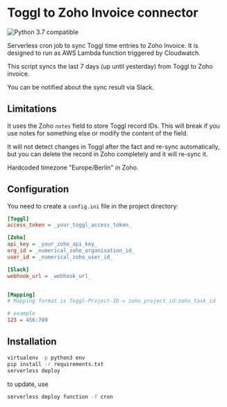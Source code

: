 # Toggl to Zoho Invoice connector

![Python 3.7 compatible](https://img.shields.io/badge/python-3.7-green.svg)

Serverless cron job to sync Toggl time entries to Zoho Invoice. It is designed to run as AWS Lambda function triggered by Cloudwatch.

This script syncs the last 7 days (up until yesterday) from Toggl to Zoho invoice.

You can be notified about the sync result via Slack.

## Limitations

It uses the Zoho `notes` field to store Toggl record IDs. This will break if you use notes for something else or modify the content of the field.

It will not detect changes in Toggl after the fact and re-sync automatically, but you can delete the record in Zoho completely and it will re-sync it.

Hardcoded timezone "Europe/Berlin" in Zoho.

## Configuration

You need to create a `config.ini` file in the project directory:

```ini
[Toggl]
access_token = _your_toggl_access_token_

[Zoho]
api_key = _your_zoho_api_key_
org_id = _numerical_zoho_organisation_id_
user_id = _numerical_zoho_user_id_

[Slack]
webhook_url = _webhook_url_


[Mapping]
# Mapping format is Toggl-Project-ID = zoho_project_id:zoho_task_id

# example
123 = 456:789
```

## Installation

```bash
virtualenv -p python3 env
pip install -r requirements.txt
serverless deploy
```

to update, use

```bash
serverless deploy function -f cron
```
